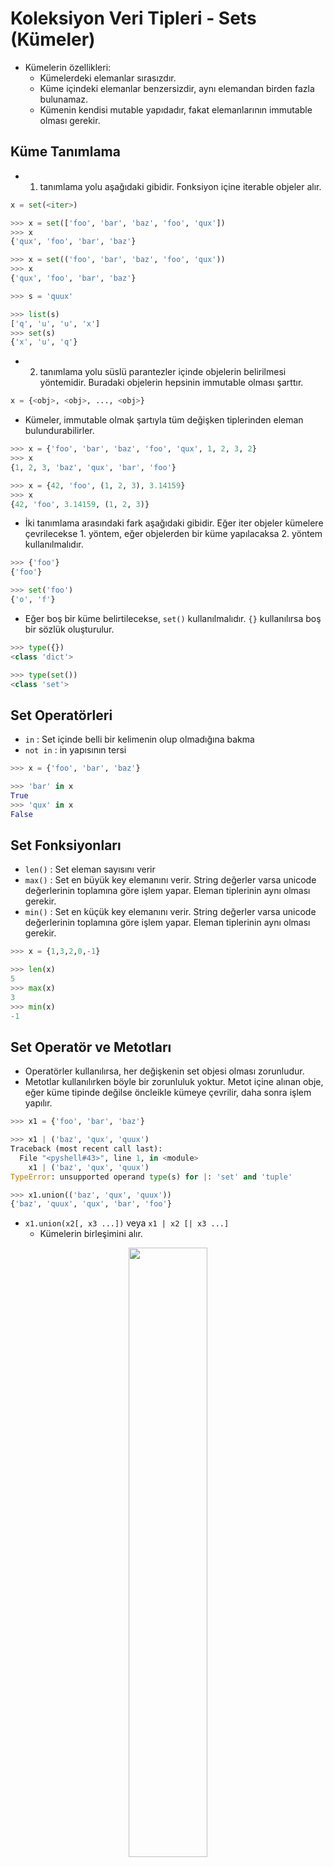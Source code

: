 # Koleksiyon Veri Tipleri - Sets (Kümeler)

- Kümelerin özellikleri:
    - Kümelerdeki elemanlar sırasızdır.
    - Küme içindeki elemanlar benzersizdir, aynı elemandan birden fazla bulunamaz.
    - Kümenin kendisi mutable yapıdadır, fakat elemanlarının immutable olması gerekir.

## Küme Tanımlama

- 1. tanımlama yolu aşağıdaki gibidir. Fonksiyon içine iterable objeler alır.

```python
x = set(<iter>)
```

```python
>>> x = set(['foo', 'bar', 'baz', 'foo', 'qux'])
>>> x
{'qux', 'foo', 'bar', 'baz'}

>>> x = set(('foo', 'bar', 'baz', 'foo', 'qux'))
>>> x
{'qux', 'foo', 'bar', 'baz'}

>>> s = 'quux'

>>> list(s)
['q', 'u', 'u', 'x']
>>> set(s)
{'x', 'u', 'q'}
```

- 2. tanımlama yolu süslü parantezler içinde objelerin belirilmesi yöntemidir. Buradaki objelerin hepsinin immutable olması şarttır.

```python
x = {<obj>, <obj>, ..., <obj>}
```

- Kümeler, immutable olmak şartıyla tüm değişken tiplerinden eleman bulundurabilirler.

```python
>>> x = {'foo', 'bar', 'baz', 'foo', 'qux', 1, 2, 3, 2}
>>> x
{1, 2, 3, 'baz', 'qux', 'bar', 'foo'}

>>> x = {42, 'foo', (1, 2, 3), 3.14159}
>>> x
{42, 'foo', 3.14159, (1, 2, 3)}
```

- İki tanımlama arasındaki fark aşağıdaki gibidir. Eğer iter objeler kümelere çevrilecekse 1. yöntem, eğer objelerden bir küme yapılacaksa 2. yöntem kullanılmalıdır.

```python
>>> {'foo'}
{'foo'}

>>> set('foo')
{'o', 'f'}
```

- Eğer boş bir küme belirtilecekse, `set()` kullanılmalıdır. `{}` kullanılırsa boş bir sözlük oluşturulur.

```python
>>> type({})
<class 'dict'>

>>> type(set())
<class 'set'>
```

## Set Operatörleri

- `in` : Set içinde belli bir kelimenin olup olmadığına bakma
- `not in` : in yapısının tersi

```python
>>> x = {'foo', 'bar', 'baz'}

>>> 'bar' in x
True
>>> 'qux' in x
False
```

## Set Fonksiyonları

- `len()` : Set eleman sayısını verir
- `max()` : Set en büyük key elemanını verir. String değerler varsa unicode değerlerinin toplamına göre işlem yapar. Eleman tiplerinin aynı olması gerekir.
- `min()` : Set en küçük key elemanını verir. String değerler varsa unicode değerlerinin toplamına göre işlem yapar. Eleman tiplerinin aynı olması gerekir.

```python
>>> x = {1,3,2,0,-1}

>>> len(x)
5
>>> max(x)
3
>>> min(x)
-1
```

## Set Operatör ve Metotları

- Operatörler kullanılırsa, her değişkenin set objesi olması zorunludur.
- Metotlar kullanılırken böyle bir zorunluluk yoktur. Metot içine alınan obje, eğer küme tipinde değilse öncleikle kümeye çevrilir, daha sonra işlem yapılır.

```python
>>> x1 = {'foo', 'bar', 'baz'}

>>> x1 | ('baz', 'qux', 'quux')
Traceback (most recent call last):
  File "<pyshell#43>", line 1, in <module>
    x1 | ('baz', 'qux', 'quux')
TypeError: unsupported operand type(s) for |: 'set' and 'tuple'

>>> x1.union(('baz', 'qux', 'quux'))
{'baz', 'quux', 'qux', 'bar', 'foo'}
```

- `x1.union(x2[, x3 ...])` veya `x1 | x2 [| x3 ...]`
    - Kümelerin birleşimini alır.

<p align="center"><img src="../statics/img/03.png" width="50%" /></p>

```python
>>> x1 = {'foo', 'bar', 'baz'}
>>> x2 = {'baz', 'qux', 'quux'}

>>> x1.union(x2)
{'foo', 'qux', 'quux', 'baz', 'bar'}

>>> x1 | x2
{'foo', 'qux', 'quux', 'baz', 'bar'}
```

- `x1.intersection(x2[, x3 ...])` veya `x1 & x2 [& x3 ...]`
    - Kümelerin keşisimini alır.

<p align="center"><img src="../statics/img/04.png" width="50%" /></p>

```python
>>> x1 = {'foo', 'bar', 'baz'}
>>> x2 = {'baz', 'qux', 'quux'}

>>> x1.intersection(x2)
{'baz'}

>>> x1 & x2
{'baz'}
```

- `x1.difference(x2[, x3 ...])` veya `x1 - x2 [- x3 ...]`
    - Kümelerin farkını alır.

<p align="center"><img src="../statics/img/05.png" width="50%" /></p>

```python
>>> x1 = {'foo', 'bar', 'baz'}
>>> x2 = {'baz', 'qux', 'quux'}

>>> x1.difference(x2)
{'foo', 'bar'}

>>> x1 - x2
{'foo', 'bar'}
```

Eğer birden fazla sayıda kümede fark işlemi yapılırsa, soldan sağa doğru bir ilerleme gözlenecektir.

```python
>>> a = {1, 2, 3, 30, 300}
>>> b = {10, 20, 30, 40}
>>> c = {100, 200, 300, 400}

>>> a.difference(b, c)
{1, 2, 3}

>>> a - b - c
{1, 2, 3}
```

<p align="center"><img src="../statics/img/06.png" width="70%" /></p>

- `x1.symmetric_difference(x2)` veya `x1 ^ x2 [^ x3 ...]`
    - Kümelerin simetrik farkını alır.

<p align="center"><img src="../statics/img/07.png" width="50%" /></p>

```python
>>> x1 = {'foo', 'bar', 'baz'}
>>> x2 = {'baz', 'qux', 'quux'}

>>> x1.symmetric_difference(x2)
{'foo', 'qux', 'quux', 'bar'}

>>> x1 ^ x2
{'foo', 'qux', 'quux', 'bar'}
```

Eğer birden fazla kümede simetrik fark işlemi yapılacaksa, `^` operatörü kullanılmalıdır. Metot kullanıldığında hata verecektir.

```python
>>> a = {1, 2, 3, 4, 5}
>>> b = {10, 2, 3, 4, 50}
>>> c = {1, 50, 100}

>>> a ^ b ^ c
{100, 5, 10}

>>> a.symmetric_difference(b, c)
Traceback (most recent call last):
  File "<pyshell#11>", line 1, in <module>
    a.symmetric_difference(b, c)
TypeError: symmetric_difference() takes exactly one argument (2 given)
```

- `x1.isdisjoint(x2)`
    - Eğer iki küme ayrık kümelerse (ortak elemanları yoksa) `True` döner, aksi halde `False` döner.
    - Sadece iki küme arasında işlem yapılabilir.

```python
>>> x1 = {'foo', 'bar', 'baz'}
>>> x2 = {'baz', 'qux', 'quux'}

>>> x1.isdisjoint(x2)
False

>>> x1 = {1, 3, 5}
>>> x2 = {2, 4, 6}

>>> x1.isdisjoint(x2)
True
```

- `x1.issubset(x2)` veya `x1 <= x2`
    - Bir kümenin başka bir kümenin alt kümesi olup olmadığını bulmaya yarar.
    - Eğer bir kümenin tüm elemanları diğer kümede bulunuyorsa `True`, bulunmuyorsa `False` döner.
    - Ayrıca her küme kendisinin de alt kümesi olduğundan, kendi ile işleme sokulursa `True` dönecektir.

```python
>>> x1 = {'foo', 'bar', 'baz'}
>>> x1.issubset({'foo', 'bar', 'baz', 'qux', 'quux'})
True

>>> x2 = {'baz', 'qux', 'quux'}
>>> x1 <= x2
False

>>> x.issubset(x)
True
```

- `x1 < x2`
    - `s.issubset()` fonksiyonuna benzerdir, fakat kendisi ile işleme sokulursa `False` döner.

```python
>>> x1 = {'foo', 'bar'}
>>> x2 = {'foo', 'bar', 'baz'}
>>> x1 < x2
True

>>> x1 = {'foo', 'bar', 'baz'}
>>> x2 = {'foo', 'bar', 'baz'}
>>> x1 < x2
False

>>> x = {1, 2, 3, 4, 5}
>>> x <= x
True
>>> x < x
False
```

- `x1.issuperset(x2)` veya `x1 >= x2`
    - Bir küme, diğer bir kümeyi kapsıyorsa `True`, kapsamıyorsa `False` döner.
    - Her küme kendisini kapsadığı için `True` dönecektir.

```python
>>> x1 = {'foo', 'bar', 'baz'}

>>> x1.issuperset({'foo', 'bar'})
True

>>> x2 = {'baz', 'qux', 'quux'}
>>> x1 >= x2
False

>>> x = {1, 2, 3, 4, 5}
>>> x.issuperset(x)
True
```

- `x1 > x2`
    - `s.issuperset()` fonksiyonuna benzerdir ama kendi ile işleme sokulursa `False` döner.

```python
>>> x1 = {'foo', 'bar', 'baz'}
>>> x2 = {'foo', 'bar'}
>>> x1 > x2
True

>>> x = {1, 2, 3, 4, 5}
>>> x > x
False
```

## Kümeler Üzerinde Değişiklik Yapma

- `x1.update(x2[, x3 ...])` veya `x1 |= x2 [| x3 ...]`
    - Farklılıkları bulup kümeye bunları ekler.

```python
>>> x1 = {'foo', 'bar', 'baz'}
>>> x2 = {'foo', 'baz', 'qux'}

>>> x1 |= x2
>>> x1
{'qux', 'foo', 'bar', 'baz'}

>>> x1.update(['corge', 'garply'])
>>> x1
{'qux', 'corge', 'garply', 'foo', 'bar', 'baz'}
```

- `x1.intersection_update(x2[, x3 ...])` veya `x1 &= x2 [& x3 ...]`
    - İki kümede aynı olan elemanları bularak, önceki kümeye bunları atar.

```python
>>> x1 = {'foo', 'bar', 'baz'}
>>> x2 = {'foo', 'baz', 'qux'}

>>> x1 &= x2
>>> x1
{'foo', 'baz'}

>>> x1.intersection_update(['baz', 'qux'])
>>> x1
{'baz'}
```

- `x1.difference_update(x2[, x3 ...])` veya `x1 -= x2 [| x3 ...]`
    - Kümeler arasında fark işlemi yaparak önceki kümeye sonucu atar.

```python
>>> x1 = {'foo', 'bar', 'baz'}
>>> x2 = {'foo', 'baz', 'qux'}

>>> x1 -= x2
>>> x1
{'bar'}

>>> x1.difference_update(['foo', 'bar', 'qux'])
>>> x1
set()
```

- `x1.symmetric_difference_update(x2)` veya `x1 ^= x2`
    - Kümeler arasında simetrik fark işlemi yaparak önceki kümeye bunları atar.

```python
>>> x1 = {'foo', 'bar', 'baz'}
>>> x2 = {'foo', 'baz', 'qux'}
>>> 
>>> x1 ^= x2
>>> x1
{'bar', 'qux'}
>>> 
>>> x1.symmetric_difference_update(['qux', 'corge'])
>>> x1
{'bar', 'corge'}
```

## Kümeler Üzerinde Ekleme, Çıkarma ve Diğer İşlemler

- `x.add(<elem>)`
    - Kümeye eleman ekler.

```python
>>> x = {'foo', 'bar', 'baz'}

>>> x.add('qux')
>>> x
{'bar', 'baz', 'foo', 'qux'}
```

- `x.remove(<elem>)`
    - Verilen elemanı kümeden kaldırır.
    - Eğer verilen eleman kümede yoksa `KeyError` hatası döner.

```python
>>> x = {'foo', 'bar', 'baz'}

>>> x.remove('baz')
>>> x
{'bar', 'foo'}

>>> x.remove('qux')
Traceback (most recent call last):
  File "<pyshell#58>", line 1, in <module>
    x.remove('qux')
KeyError: 'qux'
```

- `x.discard(<elem>)`
    - Verilen elemanı kümeden kaldırır.
    - Eğer verilen eleman kümede yoksa hata dönmez.

```python
>>> x = {'foo', 'bar', 'baz'}

>>> x.discard('baz')
>>> x
{'bar', 'foo'}

>>> x.discard('qux')
>>> x
{'bar', 'foo'}
```

- `x.pop()`
    - Küme içinden rastgele bir elemanı çıkarır.
    - Eğer küme içinde herhangi bir eleman yoksa `KeyError` hatası döner.

```python
>>> x = {'foo', 'bar', 'baz'}

>>> x.pop()
'bar'
>>> x
{'baz', 'foo'}

>>> x.pop()
'baz'
>>> x
{'foo'}

>>> x.pop()
'foo'
>>> x
set()

>>> x.pop()
Traceback (most recent call last):
  File "<pyshell#82>", line 1, in <module>
    x.pop()
KeyError: 'pop from an empty set'
```

- `x.clear()`
    - Küme içindeki tüm elemanları kaldırır.

```python
>>> x = {'foo', 'bar', 'baz'}
>>> x
{'foo', 'bar', 'baz'}
>>> 
>>> x.clear()
>>> x
set()
```

## Frozen Sets

- `Frozen Set` python içinde built-in bulunan diğer bir veri tipidir.
- Kümelere benzer, tek farkı immutable olmasıdır.
- Yazılım içinde, değiştirilmesi istenmeyen değişken verileri için kullanılır. 
- Küme metotlarından değişiklik yapan metotlar dışındaki tüm metotlar kullanılabilir, fakat değişiklik yapan metotlar kullanılmak istendiği zaman hata verir.

```python
>>> x = frozenset(['foo', 'bar', 'baz'])
>>> x
frozenset({'foo', 'baz', 'bar'})

>>> len(x)
3

>>> x & {'baz', 'qux', 'quux'}
frozenset({'baz'})
```

```python
>>> x = frozenset(['foo', 'bar', 'baz'])

>>> x.add('qux')
Traceback (most recent call last):
  File "<pyshell#127>", line 1, in <module>
    x.add('qux')
AttributeError: 'frozenset' object has no attribute 'add'

>>> x.pop()
Traceback (most recent call last):
  File "<pyshell#129>", line 1, in <module>
    x.pop()
AttributeError: 'frozenset' object has no attribute 'pop'

>>> x.clear()
Traceback (most recent call last):
  File "<pyshell#131>", line 1, in <module>
    x.clear()
AttributeError: 'frozenset' object has no attribute 'clear'

>>> x
frozenset({'foo', 'bar', 'baz'})
```

- `Değişiklik yap ve ata` operatörleri, frozen set yapıları için kullanılabilir.
    - Burada aslında bir değişiklik yapılmamaktadır, yeni bir atama yapılmaktadır. Bundan dolayı immutable durumuna ters değildir.
    - Örnek olarak `x &= s` olarak yazılan kod aslında `x = x & s` anlamı taşımaktadır ve yeni bir atama yapmaktadır.

```python
>>> f = frozenset(['foo', 'bar', 'baz'])
>>> s = {'baz', 'qux', 'quux'}

>>> f &= s
>>> f
frozenset({'baz'})
```

```python
>>> f = frozenset(['foo', 'bar', 'baz'])
>>> id(f)
56992872
>>> s = {'baz', 'qux', 'quux'}

>>> f &= s
>>> f
frozenset({'baz'})
>>> id(f)
56992152
```

- Frozenset yapıları, özellikle immutable eleman isteyen yapılarda (kümeler, sözlüklerin key değerleri) küme özellikleri kullanılmak istendiğinde yararlıdır.

```python
>>> x1 = set(['foo'])
>>> x2 = set(['bar'])
>>> x3 = set(['baz'])
>>> x = {x1, x2, x3}
Traceback (most recent call last):
  File "<pyshell#38>", line 1, in <module>
    x = {x1, x2, x3}
TypeError: unhashable type: 'set'

>>> x1 = frozenset(['foo'])
>>> x2 = frozenset(['bar'])
>>> x3 = frozenset(['baz'])
>>> x = {x1, x2, x3}
>>> x
{frozenset({'bar'}), frozenset({'baz'}), frozenset({'foo'})}
```

```python
>>> x = {1, 2, 3}
>>> y = {'a', 'b', 'c'}
>>> 
>>> d = {x: 'foo', y: 'bar'}
Traceback (most recent call last):
  File "<pyshell#3>", line 1, in <module>
    d = {x: 'foo', y: 'bar'}
TypeError: unhashable type: 'set'

>>> x = frozenset({1, 2, 3})
>>> y = frozenset({'a', 'b', 'c'})
>>> 
>>> d = {x: 'foo', y: 'bar'}
>>> d
{frozenset({1, 2, 3}): 'foo', frozenset({'c', 'a', 'b'}): 'bar'}
```